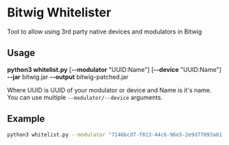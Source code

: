# Bitwig Whitelister

Tool to allow using 3rd party native devices and modulators in Bitwig

## Usage

**python3 whitelist.py** [**--modulator** "UUID:Name"] [**--device** "UUID:Name"] **--jar** bitwig.jar **--output** bitwig-patched.jar

Where UUID is UUID of your modulator or device and Name is it's name. You can use multiple `--modulator/--device` arguments.

## Example

```bash
python3 whitelist.py --modulator "7146bcd7-f813-44c6-96e5-2e9d77093a81:Zath" --jar bitwig.jar --output bitwig-patched.jar
```
